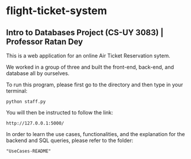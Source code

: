 # flight-ticket-system
## Intro to Databases Project (CS-UY 3083) | Professor Ratan Dey

This is a web application for an online Air Ticket Reservation sytem.

We worked in a group of three and built the front-end, back-end, and database all by ourselves.

To run this program, please first go to the directory and then type in your terminal:

```
python staff.py
```

You will then be instructed to follow the link:

```
http://127.0.0.1:5000/
```

In order to learn the use cases, functionalities, and the explanation for the backend and SQL queries, please refer to the folder:
```
"UseCases-README"
```
